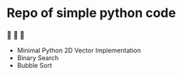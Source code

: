 # Repo of simple python code

### :snake: :snake: :snake:


- Minimal Python 2D Vector Implementation
- Binary Search
- Bubble Sort
